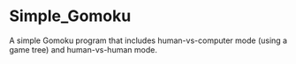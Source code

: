 # Simple_Gomoku
A simple Gomoku program that includes human-vs-computer mode (using a game tree) and human-vs-human mode.
